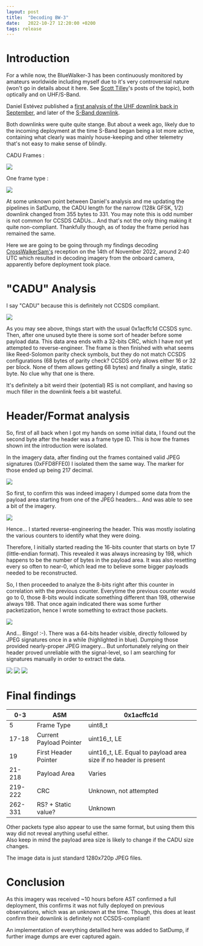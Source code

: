 ```yaml
---
layout: post
title:  "Decoding BW-3"
date:   2022-10-27 12:20:00 +0200
tags: release
---
```


# Introduction

For a while now, the BlueWalker-3 has been continuously monitored by amateurs worldwide including myself due to it's very controversial nature (won't go in details about it here. See [Scott Tilley](https://twitter.com/coastal8049)'s posts of the topic), both optically and on UHF/S-Band.   

Daniel Estévez published a [first analysis of the UHF downlink back in September](https://twitter.com/ea4gpz/status/1572681924421865472), and later of the [S-Band downlink](https://destevez.net/2022/10/decoding-the-bluewalker-3-s-band-downlink/).   

Both downlinks were quite quite stange. But about a week ago, likely due to the incoming deployment at the time S-Band began being a lot more active, containing what clearly was mainly house-keeping and other telemetry that's not easy to make sense of blindly.

CADU Frames :

![](/assets/decoding_bluewalker3_downlink/FhUYQCsWYAAeFhK.png)

One frame type :

![](/assets/decoding_bluewalker3_downlink/FhFcN-VWYAAZeL4.png)

At some unknown point between Daniel's analysis and me updating the pipelines in SatDump, the CADU length for the narrow (128k GFSK, 1/2) downlink changed from 355 bytes to 331. You may note this is odd number is not common for CCSDS CADUs... And that's not the only thing making it quite non-compliant. Thankfully though, as of today the frame period has remained the same.  

Here we are going to be going through my findings decoding [CrossWalkerSam's](https://twitter.com/Crosswalkersam) reception on the 14th of November 2022, around 2:40 UTC which resulted in decoding imagery from the onboard camera, apparently before deployment took place.

# "CADU" Analysis

I say "CADU" because this is definitely not CCSDS compliant.   

![](/assets/decoding_bluewalker3_downlink/bw3_cadu.png)

As you may see above, things start with the usual 0x1acffc1d CCSDS sync. Then, after one unused byte there is some sort of header before some payload data. This data area ends with a 32-bits CRC, which I have not yet attempted to reverse-engineer. The frame is then finished with what seems like Reed-Solomon parity check symbols, but they do not match CCSDS configurations (68 bytes of parity check? CCSDS only allows either 16 or 32 per block. None of them allows getting 68 bytes) and finally a single, static byte. No clue why that one is there.  

It's definitely a bit weird their (potential) RS is not compliant, and having so much filler in the downlink feels a bit wasteful.

# Header/Format analysis

So, first of all back when I got my hands on some initial data, I found out the second byte after the header was a frame type ID. This is how the frames shown int the introduction were isolated.  

In the imagery data, after finding out the frames contained valid JPEG signatures (0xFFD8FFE0) I isolated them the same way. The marker for those ended up being 217 decimal.

![](/assets/decoding_bluewalker3_downlink/header.png)

So first, to confirm this was indeed imagery I dumped some data from the payload area starting from one of the JPEG headers... And was able to see a bit of the imagery.

![](/assets/decoding_bluewalker3_downlink/first_img.png)

Hence... I started reverse-engineering the header. This was mostly isolating the various counters to identify what they were doing.

Therefore, I initially started reading the 16-bits counter that starts on byte 17 (little-endian format). This revealed it was always increasing by 198, which happens to be the number of bytes in the payload area. It was also resetting every so often to near-0, which lead me to believe some bigger payloads needed to be reconstructed.  

So, I then proceeded to analyze the 8-bits right after this counter in correlation with the previous counter. Everytime the previous counter would go to 0, those 8-bits would indicate something different than 198, otherwise always 198. That once again indicated there was some further packetization, hence I wrote something to extract those packets.

![](/assets/decoding_bluewalker3_downlink/internal_pkts.png)

And... Bingo! :-). There was a 64-bits header visible, directly followed by JPEG signatures once in a while (highlighted in blue). Dumping those provided nearly-proper JPEG imagery... But unfortunately relying on their header proved unreliable with the signal-level, so I am searching for signatures manually in order to extract the data.

![](/assets/decoding_bluewalker3_downlink/BlueWaker3_Cam_2.png)
![](/assets/decoding_bluewalker3_downlink/BlueWaker3_Cam_3.png)
![](/assets/decoding_bluewalker3_downlink/BlueWaker3_Cam_4.png)

# Final findings

| 0-3     | ASM                     | 0x1acffc1d                                                      |
|---------|-------------------------|-----------------------------------------------------------------|
| 5       | Frame Type              | uint8_t                                                         |
| 17-18   | Current Payload Pointer | uint16_t, LE                                                    |
| 19      | First Header Pointer    | uint16_t, LE. Equal to payload area size if no header is present|
| 21-218  | Payload Area            | Varies                                                          |
| 219-222 | CRC                     | Unknown, not attempted                                          |
| 262-331 | RS? + Static value?     | Unknown                                                         |

Other packets type also appear to use the same format, but using them this way did not reveal anything useful either.  
Also keep in mind the payload area size is likely to change if the CADU size changes.  

The image data is just standard 1280x720p JPEG files.

# Conclusion

As this imagery was received ~10 hours before AST confirmed a full deployment, this confirms it was not fully deployed on previous observations, which was an unknown at the time. Though, this does at least confirm their downlink is definitely not CCSDS-compliant!

An implementation of everything detailled here was added to SatDump, if further image dumps are ever captured again.

